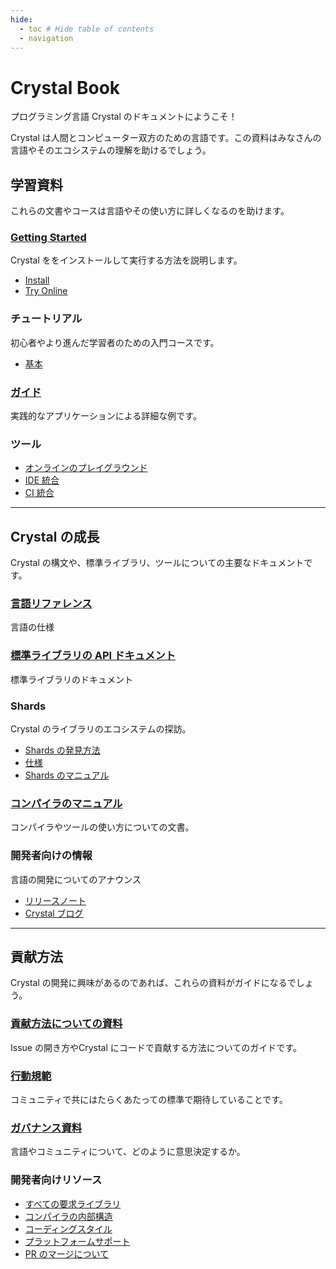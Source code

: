 ```yaml
---
hide:
  - toc # Hide table of contents
  - navigation
---
```


# Crystal Book

プログラミング言語 Crystal のドキュメントにようこそ！

Crystal は人間とコンピューター双方のための言語です。この資料はみなさんの言語やそのエコシステムの理解を助けるでしょう。

## 学習資料

これらの文書やコースは言語やその使い方に詳しくなるのを助けます。

<div class="cards" markdown="1">
  <div class="card" markdown="1">

### [Getting Started](getting_started/README.md)

Crystal ををインストールして実行する方法を説明します。

* [Install](https://crystal-lang.org/install)
* [Try Online](https://play.crystal-lang.org/#/cr)

 </div>
  <div class="card" markdown="1">

### チュートリアル
初心者やより進んだ学習者のための入門コースです。

* [基本](tutorials/basics/README.md)

 </div>
  <div class="card" markdown="1">

### [ガイド](guides/README.md)
実践的なアプリケーションによる詳細な例です。

 </div>
  <div class="card" markdown="1">

### ツール

* [オンラインのプレイグラウンド](https://github.com/crystal-lang/crystal/wiki/Online-playgrounds)
* [IDE 統合](https://github.com/veelenga/awesome-crystal#editor-plugins)
* [CI 統合](guides/ci/README.md)

 </div>
</div>

---

## Crystal の成長

Crystal の構文や、標準ライブラリ、ツールについての主要なドキュメントです。

<div class="cards" markdown="1">
  <div class="card" markdown="1">

### [言語リファレンス](syntax_and_semantics/README.md)
言語の仕様

 </div>
  <div class="card" markdown="1">

### [標準ライブラリの API ドキュメント](https://crystal-lang.org/api)
標準ライブラリのドキュメント

 </div>
  <div class="card" markdown="1">

### Shards
Crystal のライブラリのエコシステムの探訪。

* [Shards の発見方法](https://crystal-lang.org/community/#shards)
* [仕様](https://github.com/crystal-lang/shards/blob/master/docs/shard.yml.adoc)
* [Shards のマニュアル](the_shards_command/README.md)

 </div>
  <div class="card" markdown="1">

### [コンパイラのマニュアル](using_the_compiler/README.md)
コンパイラやツールの使い方についての文書。

 </div>
  <div class="card" markdown="1">

### 開発者向けの情報

言語の開発についてのアナウンス

* [リリースノート](https://ja.crystal-lang.org/blog/#release_notes)
* [Crystal ブログ](https://ja.crystal-lang.org/blog)

 </div>
</div>

---

## 貢献方法

Crystal の開発に興味があるのであれば、これらの資料がガイドになるでしょう。

<div class="cards" markdown="1">
  <div class="card" markdown="1">

### [貢献方法についての資料](https://github.com/crystal-lang/crystal/blob/master/CONTRIBUTING.md)
Issue の開き方やCrystal にコードで貢献する方法についてのガイドです。

 </div>
  <div class="card" markdown="1">

### [行動規範](https://github.com/crystal-lang/crystal/blob/master/CODE_OF_CONDUCT.md)
コミュニティで共にはたらくあたっての標準で期待していることです。

 </div>
  <div class="card" markdown="1">

### [ガバナンス資料](governance.md)
言語やコミュニティについて、どのように意思決定するか。

 </div>
  <div class="card" markdown="1">

### 開発者向けリソース

* [すべての要求ライブラリ](https://github.com/crystal-lang/crystal/wiki/All-required-libraries)
* [コンパイラの内部構造](https://github.com/crystal-lang/crystal/wiki/Compiler-internals)
* [コーディングスタイル](conventions/coding_style.md)
* [プラットフォームサポート](platform_support.md)
* [PR のマージについて](https://github.com/crystal-lang/crystal/wiki/Merging-PRs)

 </div>
</div>
